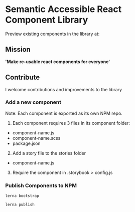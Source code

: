 # Semantic Accessible React Component Library

Preview existing components in the library at:

## Mission

<b>'Make re-usable react components for everyone'</b>

## Contribute

I welcome contributions and improvements to the library

### Add a new component

Note: Each component is exported as its own NPM repo.

1. Each component requires 3 files in its component folder:

- component-name.js
- component-name.scss
- package.json

2. Add a story file to the stories folder

- component-name.js

3. Require the component in .storybook > config.js

### Publish Components to NPM

```lerna bootstrap```

```lerna publish```